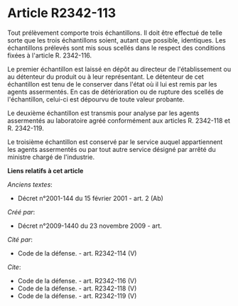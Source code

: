 # Article R2342-113

Tout prélèvement comporte trois échantillons. Il doit être effectué de telle sorte que les trois échantillons soient, autant
que possible, identiques. Les échantillons prélevés sont mis sous scellés dans le respect des conditions fixées à l'article
R. 2342-116. 

Le premier échantillon est laissé en dépôt au directeur de l'établissement ou au détenteur du produit ou à leur représentant.
Le détenteur de cet échantillon est tenu de le conserver dans l'état où il lui est remis par les agents assermentés. En cas
de détérioration ou de rupture des scellés de l'échantillon, celui-ci est dépourvu de toute valeur probante. 

Le deuxième échantillon est transmis pour analyse par les agents assermentés au laboratoire agréé conformément aux articles
R. 2342-118 et R. 2342-119. 

Le troisième échantillon est conservé par le service auquel appartiennent les agents assermentés ou par tout autre service
désigné par arrêté du ministre chargé de l'industrie.

**Liens relatifs à cet article**

_Anciens textes_:

  - Décret n°2001-144 du 15 février 2001 - art. 2 (Ab)

_Créé par_:

  - Décret n°2009-1440 du 23 novembre 2009 - art.

_Cité par_:

  - Code de la défense. - art. R2342-114 (V)

_Cite_:

  - Code de la défense. - art. R2342-116 (V)
  - Code de la défense. - art. R2342-118 (V)
  - Code de la défense. - art. R2342-119 (V)
